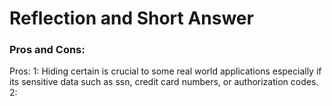 # Reflection and Short Answer

### Pros and Cons:

Pros:
1: Hiding certain is crucial to some real world applications especially if its sensitive data such as ssn, credit card numbers, 
or authorization codes.
2: 

